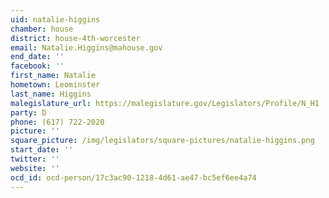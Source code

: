 ```yaml
---
uid: natalie-higgins
chamber: house
district: house-4th-worcester
email: Natalie.Higgins@mahouse.gov
end_date: ''
facebook: ''
first_name: Natalie
hometown: Leominster
last_name: Higgins
malegislature_url: https://malegislature.gov/Legislators/Profile/N_H1
party: D
phone: (617) 722-2020
picture: ''
square_picture: /img/legislators/square-pictures/natalie-higgins.png
start_date: ''
twitter: ''
website: ''
ocd_id: ocd-person/17c3ac90-1218-4d61-ae47-bc5ef6ee4a74
---
```

